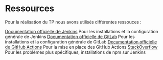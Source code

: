 # Ressources

Pour la réalisation du TP nous avons utilisés différentes ressouces :

[Documentation officielle de Jenkins](https://www.jenkins.io/doc/) Pour les installations et la configuration générale de Jenkins
[Documentation officielle de GitLab](https://docs.gitlab.com/) Pour les installations et la configuration générale de GitLab
[Documentation officielle de GitHub Actions](https://docs.github.com/fr/actions/learn-github-actions/understanding-github-actions) Pour la mise en place des GitHub Actions
[StackOverflow](https://stackoverflow.com/) Pour les problèmes plus spécifiques, installations de npm sur Jenkins